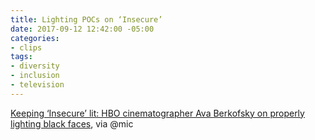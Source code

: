 ```yaml
---
title: Lighting POCs on ‘Insecure’
date: 2017-09-12 12:42:00 -05:00
categories:
- clips
tags:
- diversity
- inclusion
- television
---
```


[Keeping ‘Insecure’ lit: HBO cinematographer Ava Berkofsky on properly lighting black faces](https://mic.com/articles/184244/keeping-insecure-lit-hbo-cinematographer-ava-berkofsky-on-properly-lighting-black-faces#.2Y8nOzjt0), via @mic